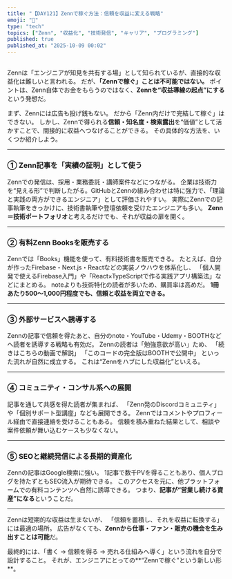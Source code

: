 ```yaml
---
title: "【DAY121】Zennで稼ぐ方法：信頼を収益に変える戦略"
emoji: "🚀"
type: "tech"
topics: ["Zenn", "収益化", "技術発信", "キャリア", "プログラミング"]
published: true
published_at: "2025-10-09 00:02"
---
```


##

Zennは「エンジニアが知見を共有する場」として知られているが、直接的な収益化は難しいと言われる。
だが、**「Zennで稼ぐ」ことは不可能ではない。**
ポイントは、Zenn自体でお金をもらうのではなく、**Zennを“収益導線の起点”にする**という発想だ。

まず、Zennには広告も投げ銭もない。
だから「Zenn内だけで完結して稼ぐ」はできない。
しかし、Zennで得られる**信頼・知名度・検索露出**を“価値”として活かすことで、間接的に収益へつなげることができる。
その具体的な方法を、いくつか紹介しよう。

---

### ① Zenn記事を「実績の証明」として使う

Zennでの発信は、採用・業務委託・講師案件などにつながる。
企業は技術力を“見える形”で判断したがる。GitHubとZennの組み合わせは特に強力で、「理論と実践の両方ができるエンジニア」として評価されやすい。
実際にZennでの記事執筆をきっかけに、技術書執筆や登壇依頼を受けたエンジニアも多い。
**Zenn＝技術ポートフォリオ**と考えるだけでも、それが収益の扉を開く。

---

### ② 有料Zenn Booksを販売する

Zennでは「Books」機能を使って、有料技術書を販売できる。
たとえば、自分が作ったFirebase・Next.js・Reactなどの実装ノウハウを体系化し、
「個人開発で使えるFirebase入門」や「React×TypeScriptで作る実践アプリ構築法」などにまとめる。
noteよりも技術特化の読者が多いため、購買率は高めだ。
**1冊あたり500〜1,000円程度でも、信頼と収益を両立できる。**

---

### ③ 外部サービスへ誘導する

Zennの記事で信頼を得たあと、自分のnote・YouTube・Udemy・BOOTHなどへ読者を誘導する戦略も有効だ。
Zennの読者は「勉強意欲が高い」ため、
「続きはこちらの動画で解説」
「このコードの完全版はBOOTHで公開中」
といった流れが自然に成立する。
これは“Zennをハブにした収益化”といえる。

---

### ④ コミュニティ・コンサル系への展開

記事を通して共感を得た読者が集まれば、
「Zenn発のDiscordコミュニティ」や「個別サポート型講座」なども展開できる。
Zennではコメントやプロフィール経由で直接連絡を受けることもある。
信頼を積み重ねた結果として、相談や案件依頼が舞い込むケースも少なくない。

---

### ⑤ SEOと継続発信による長期的資産化

Zennの記事はGoogle検索に強い。
1記事で数千PVを得ることもあり、個人ブログを持たずともSEO流入が期待できる。
このアクセスを元に、他プラットフォームでの有料コンテンツへ自然に誘導できる。
つまり、**記事が“営業し続ける資産”になる**ということだ。

---

Zennは短期的な収益は生まないが、
「信頼を蓄積し、それを収益に転換する」には最適の場所。
広告がなくても、**Zennから仕事・ファン・販売の機会を生み出すことは可能**だ。

最終的には、「書く → 信頼を得る → 売れる仕組みへ導く」という流れを自分で設計すること。
それが、エンジニアにとっての**“Zennで稼ぐ”という新しい形**。